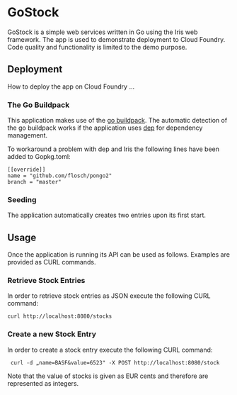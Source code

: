 # GoStock

GoStock is a simple web services written in Go using the Iris web framework. The app is used to demonstrate
deployment to Cloud Foundry. Code quality and functionality is limited to the demo purpose.

## Deployment

How to deploy the app on Cloud Foundry ...

### The Go Buildpack

This application makes use of the [go buildpack](https://docs.cloudfoundry.org/buildpacks/go/index.html). 
The automatic detection of the go buildpack works if the application uses [dep](https://github.com/golang/dep) for dependency management.

To workaround a problem with dep and Iris the following lines have been added to Gopkg.toml:

    [[override]]
    name = "github.com/flosch/pongo2"
    branch = "master"

### Seeding

The application automatically creates two entries upon its first start.

## Usage

Once the application is running its API can be used as follows. Examples are provided as CURL commands.

### Retrieve Stock Entries

In order to retrieve stock entries as JSON execute the following CURL command:

    curl http://localhost:8080/stocks

### Create a new Stock Entry

In order to create a stock entry execute the following CURL command:

     curl -d „name=BASF&value=6523" -X POST http://localhost:8080/stock

Note that the value of stocks is given as EUR cents and therefore are represented as integers.
